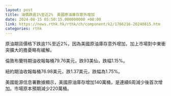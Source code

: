 ```yaml
---
layout: post
title: 油價跌逾1%至近2%　美國原油庫存意外增加
date: 2024-08-15 05:50:15.000000000 +08:00
link: https://news.rthk.hk/rthk/ch/component/k2/1766216-20240815.htm
categories: rthk
---
```


原油期貨價格下跌逾1%至近2%，因為美國原油庫存意外增加，加上市場對中東衝突擴大的擔憂略有緩解。

倫敦布蘭特期油收報每桶79.76美元，跌93美仙，跌幅1.15%。

紐約期油收報每桶76.98美元，跌1.37美元，跌幅為1.75%。

美國能源信息署數據顯示，美國原油庫存增加140萬桶，是連續6周減少後首次增加。市場原本預期減少220萬桶。
